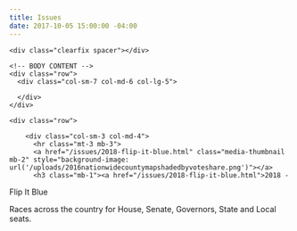 ```yaml
---
title: Issues
date: 2017-10-05 15:00:00 -04:00
---
```


<div class="container">

    <div class="clearfix spacer"></div>

    <!-- BODY CONTENT -->
    <div class="row">
      <div class="col-sm-7 col-md-6 col-lg-5">

      </div>
    </div>

    <div class="row">
      
        <div class="col-sm-3 col-md-4">
          <hr class="mt-3 mb-3">
          <a href="/issues/2018-flip-it-blue.html" class="media-thumbnail mb-2" style="background-image: url('/uploads/2016nationwidecountymapshadedbyvoteshare.png')"></a>
          <h3 class="mb-1"><a href="/issues/2018-flip-it-blue.html">2018 -
 Flip It Blue</a></h3>
          <div class="text-muted post-body mt-0 mb-4"><p>Races across the country for House, Senate, Governors, State and Local seats.

<!-- END CONTAINER -->